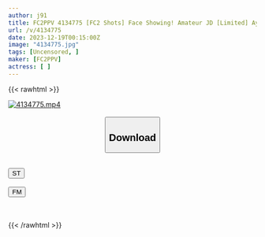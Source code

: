 ```yaml
---
author: j91
title: FC2PPV 4134775 [FC2 Shots] Face Showing! Amateur JD [Limited] Ayame-Chan, 20 Years Old, Is A Super Baby-Faced Girl Who Only Looks Younger Than JD! ! She Has A Miraculous Body Of 148cm And G Cup! ! A Huge Creampie To A Very Erotic Daughter Who Arouses The Desire For Conquest [cen]
url: /v/4134775
date: 2023-12-19T00:15:00Z
image: "4134775.jpg"
tags: [Uncensored, ]
maker: [FC2PPV]
actress: [ ]
---
```



{{< rawhtml >}}

<div class="video" data-videoid="YWPX0WrP3otvJ1L">
    <a href="javascript:;">
        <img src="/v/4134775/4134775.jpg" width="WIDTH" height="HEIGHT" alt="4134775.mp4" loading="lazy">
    </a>
</div>

<script type="text/javascript" src="https://j91.asia/asset/on-demand-st.js"></script>

<br>
  <link rel="stylesheet" href="https://j91.asia/asset/bs5.css">
  
  <center>
  <button class="btn btn-primary" type="button" data-bs-toggle="collapse" data-bs-target=".multi-collapse" aria-expanded="false" aria-controls="multiCollapseExample1 multiCollapseExample2"><h2>Download</h2></button></center>
</p>
<div class="row">
  <div class="col">
    <div class="collapse multi-collapse" id="multiCollapseExample1">
      <div class="card card-body">
	      	      <br>
<div class="buttons">  
<a href="https://streamtape.to/v/YWPX0WrP3otvJ1L" target="_blank"><button class="btn-hover color-3"><i class="fa fa-download"></i> ST</button></a></div>
    </div>
  </div>
</div>
  <div class="col">
    <div class="collapse multi-collapse" id="multiCollapseExample2">
      <div class="card card-body">
	      <br>
<div class="buttons">
    <a href="https://filemoon.sx/d/he5iap5bjxwr" target="_blank"><button class="btn-hover color-8"><i class="fa fa-download"></i> FM</button></a></div>
<br><br>
      </div>
    </div>
  </div>
</div>

{{< /rawhtml >}}